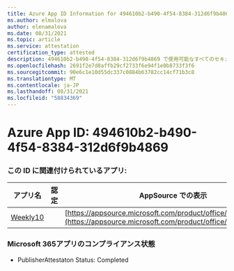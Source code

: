 ```yaml
---
title: Azure App ID Information for 494610b2-b490-4f54-8384-312d6f9b4869
ms.author: elmalova
author: elenamalova
ms.date: 08/31/2021
ms.topic: article
ms.service: attestation
certification_type: attested
description: 494610b2-b490-4f54-8384-312d6f9b4869 で使用可能なすべてのセキュリティおよびコンプライアンス情報。
ms.openlocfilehash: 2691f2e7d8affb29cf2733f6e94f1e0b8733f3f6
ms.sourcegitcommit: 90e6c1e10d55dc337c0884b63782cc14cf71b3c8
ms.translationtype: MT
ms.contentlocale: ja-JP
ms.lasthandoff: 08/31/2021
ms.locfileid: "58834369"
---
```

# <a name="azure-app-id-494610b2-b490-4f54-8384-312d6f9b4869"></a>Azure App ID: 494610b2-b490-4f54-8384-312d6f9b4869


### <a name="apps-associated-with-this-id"></a>この ID に関連付けられているアプリ:
| **アプリ名** | **認定** | **AppSource での表示** |
|--------------|---------------|-----------------------|
| [Weekly10](https://docs.microsoft.com/microsoft-365-app-certification/forward/WA200001441) |  | [https://appsource.microsoft.com/product/office/WA200001441](https://appsource.microsoft.com/product/office/WA200001441) |

### <a name="microsoft-365-app-compliance-status"></a>Microsoft 365アプリのコンプライアンス状態
- PublisherAttestaton Status: Completed
